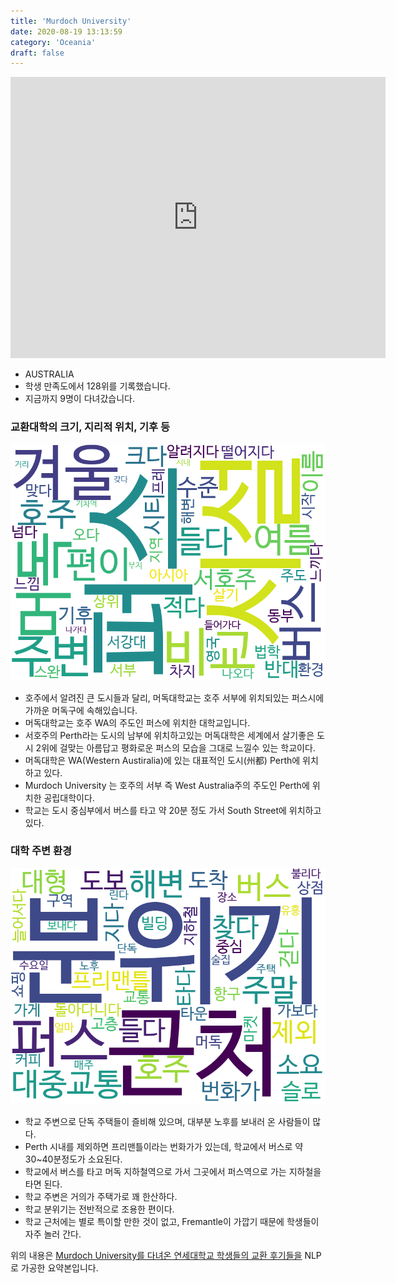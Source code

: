```yaml
---
title: 'Murdoch University'
date: 2020-08-19 13:13:59
category: 'Oceania'
draft: false
---
```


<iframe
width="600"
height="450"
frameborder="0" style="border:0"
src="https://www.google.com/maps/embed/v1/place?key=AIzaSyC9e1AME-pVmWC4hBpFdu5S4dKzyepa3HQ&q=Murdoch+University&center=-32.071,115.825&zoom=14" allowfullscreen>
</iframe>


* AUSTRALIA
* 학생 만족도에서 128위를 기록했습니다.
* 지금까지 9명이 다녀갔습니다. 

### 교환대학의 크기, 지리적 위치, 기후 등

![gen_info-WordCloud](../univ_wordclouds_okt/gen_info/AU000008_gen_info_okt.png)

* 호주에서 알려진 큰 도시들과 달리, 머독대학교는 호주 서부에 위치되있는 퍼스시에 가까운 머독구에 속해있습니다.
* 머독대학교는 호주 WA의 주도인 퍼스에 위치한 대학교입니다.
* 서호주의 Perth라는 도시의 남부에 위치하고있는 머독대학은 세계에서 살기좋은 도시 2위에 걸맞는 아름답고 평화로운 퍼스의 모습을 그대로 느낄수 있는 학교이다.
* 머독대학은 WA(Western Austiralia)에 있는 대표적인 도시(州都) Perth에 위치하고 있다.
* Murdoch University 는 호주의 서부 즉 West Australia주의 주도인 Perth에 위치한 공립대학이다.
* 학교는 도시 중심부에서 버스를 타고 약 20분 정도 가서 South Street에 위치하고 있다.


### 대학 주변 환경

![env_info-WordCloud](../univ_wordclouds_okt/env_info/AU000008_env_info_okt.png)

* 학교 주변으로 단독 주택들이 즐비해 있으며, 대부분 노후를 보내러 온 사람들이 많다.
* Perth 시내를 제외하면 프리맨틀이라는 번화가가 있는데, 학교에서 버스로 약 30~40분정도가 소요된다.
* 학교에서 버스를 타고 머독 지하철역으로 가서 그곳에서 퍼스역으로 가는 지하철을 타면 된다.
* 학교 주변은 거의가 주택가로 꽤 한산하다.
* 학교 분위기는 전반적으로 조용한 편이다.
* 학교 근처에는 별로 특이할 만한 것이 없고, Fremantle이 가깝기 때문에 학생들이 자주 놀러 간다.


위의 내용은 [Murdoch University를 다녀온 연세대학교 학생들의 교환 후기들을](http://oia.yonsei.ac.kr/partner/expReport.asp?ucode=AU000008&bgbn=A) NLP로 가공한 요약본입니다. 
